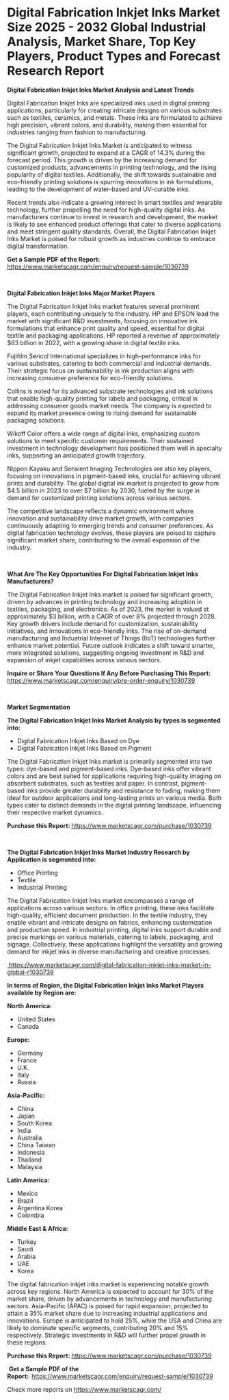 <p><h1>Digital Fabrication Inkjet Inks Market Size 2025 - 2032 Global Industrial Analysis, Market Share, Top Key Players, Product Types and Forecast Research Report</h1></p><p><strong>Digital Fabrication Inkjet Inks Market Analysis and Latest Trends</strong></p>
<p><p>Digital Fabrication Inkjet Inks are specialized inks used in digital printing applications, particularly for creating intricate designs on various substrates such as textiles, ceramics, and metals. These inks are formulated to achieve high precision, vibrant colors, and durability, making them essential for industries ranging from fashion to manufacturing.</p><p>The Digital Fabrication Inkjet Inks Market is anticipated to witness significant growth, projected to expand at a CAGR of 14.3% during the forecast period. This growth is driven by the increasing demand for customized products, advancements in printing technology, and the rising popularity of digital textiles. Additionally, the shift towards sustainable and eco-friendly printing solutions is spurring innovations in ink formulations, leading to the development of water-based and UV-curable inks.</p><p>Recent trends also indicate a growing interest in smart textiles and wearable technology, further propelling the need for high-quality digital inks. As manufacturers continue to invest in research and development, the market is likely to see enhanced product offerings that cater to diverse applications and meet stringent quality standards. Overall, the Digital Fabrication Inkjet Inks Market is poised for robust growth as industries continue to embrace digital transformation.</p></p>
<p><strong>Get a Sample PDF of the Report:&nbsp;</strong> <a href="https://www.marketscagr.com/enquiry/request-sample/1030739?utm_campaign=2468&utm_medium=2&utm_source=Github&utm_content=ia&utm_term=21032025&utm_id=digital-fabrication-inkjet-inks">https://www.marketscagr.com/enquiry/request-sample/1030739</a></p>
<p>&nbsp;</p>
<p><strong>Digital Fabrication Inkjet Inks Major Market Players</strong></p>
<p><p>The Digital Fabrication Inkjet Inks market features several prominent players, each contributing uniquely to the industry. HP and EPSON lead the market with significant R&D investments, focusing on innovative ink formulations that enhance print quality and speed, essential for digital textile and packaging applications. HP reported a revenue of approximately $63 billion in 2022, with a growing share in digital textile inks.</p><p>Fujifilm Sericol International specializes in high-performance inks for various substrates, catering to both commercial and industrial demands. Their strategic focus on sustainability in ink production aligns with increasing consumer preference for eco-friendly solutions.</p><p>Collins is noted for its advanced substrate technologies and ink solutions that enable high-quality printing for labels and packaging, critical in addressing consumer goods market needs. The company is expected to expand its market presence owing to rising demand for sustainable packaging solutions.</p><p>Wikoff Color offers a wide range of digital inks, emphasizing custom solutions to meet specific customer requirements. Their sustained investment in technology development has positioned them well in specialty inks, supporting an anticipated growth trajectory.</p><p>Nippon Kayaku and Sensient Imaging Technologies are also key players, focusing on innovations in pigment-based inks, crucial for achieving vibrant prints and durability. The global digital ink market is projected to grow from $4.5 billion in 2023 to over $7 billion by 2030, fueled by the surge in demand for customized printing solutions across various sectors.</p><p>The competitive landscape reflects a dynamic environment where innovation and sustainability drive market growth, with companies continuously adapting to emerging trends and consumer preferences. As digital fabrication technology evolves, these players are poised to capture significant market share, contributing to the overall expansion of the industry.</p></p>
<p>&nbsp;</p>
<p><strong>What Are The Key Opportunities For Digital Fabrication Inkjet Inks Manufacturers?</strong></p>
<p><p>The Digital Fabrication Inkjet Inks market is poised for significant growth, driven by advances in printing technology and increasing adoption in textiles, packaging, and electronics. As of 2023, the market is valued at approximately $3 billion, with a CAGR of over 8% projected through 2028. Key growth drivers include demand for customization, sustainability initiatives, and innovations in eco-friendly inks. The rise of on-demand manufacturing and Industrial Internet of Things (IIoT) technologies further enhance market potential. Future outlook indicates a shift toward smarter, more integrated solutions, suggesting ongoing investment in R&D and expansion of inkjet capabilities across various sectors.</p></p>
<p><strong>Inquire or Share Your Questions If Any Before Purchasing This Report:</strong> <a href="https://www.marketscagr.com/enquiry/pre-order-enquiry/1030739?utm_campaign=2468&utm_medium=2&utm_source=Github&utm_content=ia&utm_term=21032025&utm_id=digital-fabrication-inkjet-inks">https://www.marketscagr.com/enquiry/pre-order-enquiry/1030739</a></p>
<p>&nbsp;</p>
<p><strong>Market Segmentation</strong></p>
<p><strong>The Digital Fabrication Inkjet Inks Market Analysis by types is segmented into:</strong></p>
<p><ul><li>Digital Fabrication Inkjet Inks Based on Dye</li><li>Digital Fabrication Inkjet Inks Based on Pigment</li></ul></p>
<p><p>The Digital Fabrication Inkjet Inks market is primarily segmented into two types: dye-based and pigment-based inks. Dye-based inks offer vibrant colors and are best suited for applications requiring high-quality imaging on absorbent substrates, such as textiles and paper. In contrast, pigment-based inks provide greater durability and resistance to fading, making them ideal for outdoor applications and long-lasting prints on various media. Both types cater to distinct demands in the digital printing landscape, influencing their respective market dynamics.</p></p>
<p><strong>Purchase this Report:&nbsp;</strong><a href="https://www.marketscagr.com/purchase/1030739?utm_campaign=2468&utm_medium=2&utm_source=Github&utm_content=ia&utm_term=21032025&utm_id=digital-fabrication-inkjet-inks">https://www.marketscagr.com/purchase/1030739</a></p>
<p>&nbsp;</p>
<p><strong>The Digital Fabrication Inkjet Inks Market Industry Research by Application is segmented into:</strong></p>
<p><ul><li>Office Printing</li><li>Textile</li><li>Industrial Printing</li></ul></p>
<p><p>The Digital Fabrication Inkjet Inks market encompasses a range of applications across various sectors. In office printing, these inks facilitate high-quality, efficient document production. In the textile industry, they enable vibrant and intricate designs on fabrics, enhancing customization and production speed. In industrial printing, digital inks support durable and precise markings on various materials, catering to labels, packaging, and signage. Collectively, these applications highlight the versatility and growing demand for inkjet inks in diverse manufacturing and creative processes.</p></p>
<p><a href="https://www.marketscagr.com/digital-fabrication-inkjet-inks-market-in-global-r1030739?utm_campaign=2468&utm_medium=2&utm_source=Github&utm_content=ia&utm_term=21032025&utm_id=digital-fabrication-inkjet-inks">&nbsp;https://www.marketscagr.com/digital-fabrication-inkjet-inks-market-in-global-r1030739</a></p>
<p><strong>In terms of Region, the Digital Fabrication Inkjet Inks Market Players available by Region are:</strong></p>
<p>
    <p> <strong> North America: </strong>
        <ul>
            <li>United States</li>
            <li>Canada</li>
        </ul>
        </p> 
    <p> <strong> Europe: </strong>
        <ul>
            <li>Germany</li>
            <li>France</li>
            <li>U.K.</li>
            <li>Italy</li>
            <li>Russia</li>
        </ul>
        </p> 
    <p> <strong> Asia-Pacific: </strong>
        <ul>
            <li>China</li>
            <li>Japan</li>
            <li>South Korea</li>
            <li>India</li>
            <li>Australia</li>
            <li>China Taiwan</li>
            <li>Indonesia</li>
            <li>Thailand</li>
            <li>Malaysia</li>
        </ul>
        </p> 
    <p> <strong> Latin America: </strong>
        <ul>
            <li>Mexico</li>
            <li>Brazil</li>
            <li>Argentina Korea</li>
            <li>Colombia</li>
        </ul>
        </p> 
    <p> <strong> Middle East & Africa: </strong>
        <ul>
            <li>Turkey</li>
            <li>Saudi</li>
            <li>Arabia</li>
            <li>UAE</li>
            <li>Korea</li>
        </ul>
    </p>
    </p>
<p><p>The digital fabrication inkjet inks market is experiencing notable growth across key regions. North America is expected to account for 30% of the market share, driven by advancements in technology and manufacturing sectors. Asia-Pacific (APAC) is poised for rapid expansion, projected to attain a 35% market share due to increasing industrial applications and innovations. Europe is anticipated to hold 25%, while the USA and China are likely to dominate specific segments, contributing 20% and 15% respectively. Strategic investments in R&D will further propel growth in these regions.</p></p>
<p><strong>Purchase this Report: </strong><a href="https://www.marketscagr.com/purchase/1030739?utm_campaign=2468&utm_medium=2&utm_source=Github&utm_content=ia&utm_term=21032025&utm_id=digital-fabrication-inkjet-inks">https://www.marketscagr.com/purchase/1030739</a></p>
<p>&nbsp;<strong>Get a Sample PDF of the Report:&nbsp;&nbsp;</strong><a href="https://www.marketscagr.com/enquiry/request-sample/1030739?utm_campaign=2468&utm_medium=2&utm_source=Github&utm_content=ia&utm_term=21032025&utm_id=digital-fabrication-inkjet-inks">https://www.marketscagr.com/enquiry/request-sample/1030739</a></p>
<p><strong></strong></p>
<p>Check more reports on <a href="https://www.marketscagr.com/?utm_campaign=2468&utm_medium=2&utm_source=Github&utm_content=ia&utm_term=21032025&utm_id=digital-fabrication-inkjet-inks">https://www.marketscagr.com/</a></p>